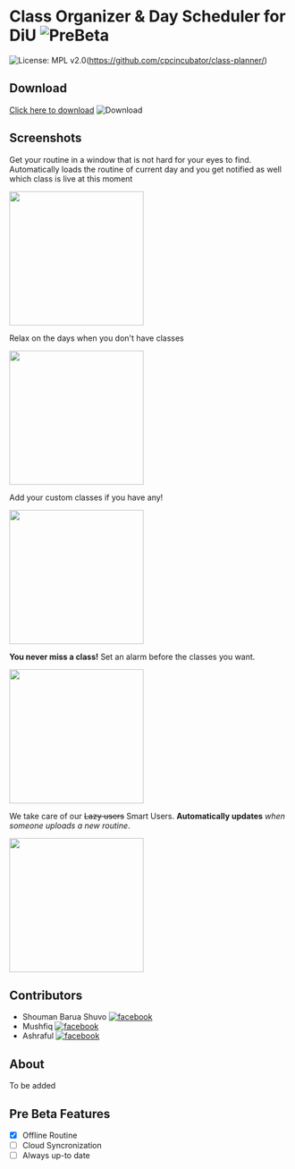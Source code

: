# Class Organizer & Day Scheduler for DiU ![PreBeta](https://img.shields.io/badge/v1.0-Alpha-blue?style=for-the-badge&logo=github)
![License: MPL v2.0](
https://img.shields.io/badge/License-MPL%202.0-green)(https://github.com/cpcincubator/class-planner/)

## Download

[Click here to download](https://drive.google.com/file/d/1MlTmG2U0Nh5RisWRn5rmvWDPToHCN81X/view?usp=sharing) ![Download](https://img.shields.io/badge/Google%20Drive-blue)

## Screenshots
Get your routine in a window that is not hard for your eyes to find. Automatically loads the routine of current day and you get notified as well which class is live at this moment

<img src="https://user-images.githubusercontent.com/26756885/85032968-388ffc00-b1a2-11ea-9503-25788b639618.png" width=240px height=auto/>

Relax on the days when you don't have classes

<img src="https://user-images.githubusercontent.com/26756885/85033043-4d6c8f80-b1a2-11ea-9187-33fc1ca365c9.png" width=240px height=auto/>

Add your custom classes if you have any!

<img src="https://user-images.githubusercontent.com/26756885/85033105-61b08c80-b1a2-11ea-871b-8abb7d5193ad.png" width=240px height=auto/>

**You never miss a class!** Set an alarm before the classes you want.

<img src="https://user-images.githubusercontent.com/26756885/85033243-8f95d100-b1a2-11ea-8ee0-68603ade78ce.png" width=240px height=auto/>

We take care of our ~~Lazy users~~ Smart Users. **Automatically updates** _when someone uploads a new routine_.

<img src="https://user-images.githubusercontent.com/26756885/85033678-092dbf00-b1a3-11ea-9010-eba40ebb1b7e.png" width=240px height=auto/>




## Contributors
- Shouman Barua Shuvo [![facebook](https://img.shields.io/badge/follow-facebook-red?style=social&logo=facebook)](https://fb.com/smnshuvo)
- Mushfiq [![facebook](https://img.shields.io/badge/follow-facebook-red?style=social&logo=facebook)](https://fb.com/smnshuvo)
- Ashraful [![facebook](https://img.shields.io/badge/follow-facebook-red?style=social&logo=facebook)](https://fb.com/smnshuvo)

## About 
To be added
## Pre Beta Features
- [x] Offline Routine
- [ ] Cloud Syncronization
- [ ] Always up-to date
